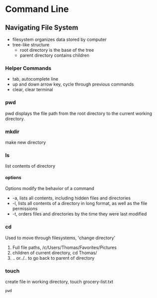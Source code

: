 # Command Line

## Navigating File System

- filesystem organizes data stored by computer
- tree-like structure
    - root directory is the base of the tree
    - parent directory contains children

### Helper Commands
- tab, autocomplete line
- up and down arrow key, cycle through previous commands
- clear, clear terminal

### pwd
pwd displays the file path from the root directory to the current working directory.

### mkdir
make new directory

### ls
list contents of directory

#### options
Options modify the behavior of a command
- -a, lists all contents, including hidden files and directories
- -l, lists all contents of a directory in long format, as well as the file permissions
- -t, orders files and directories by the time they were last modified

### cd
Used to move through filesystems, 'change directory'
1. Full file paths, /c/Users/Thomas/Favorites/Pictures
2. children of current directory, cd Thomas/
3. .. or../.. to go back to parent of directory

### touch
create file in working directory, touch grocery-list.txt


```python
pwd
```


```python

```
